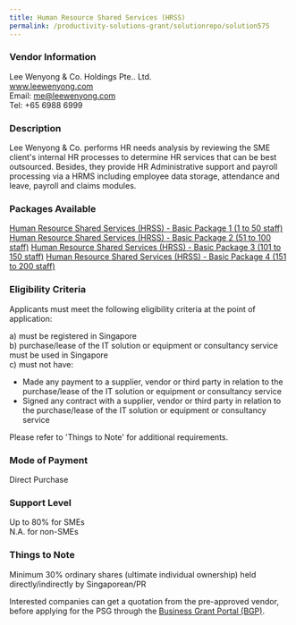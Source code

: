 ```yaml
---
title: Human Resource Shared Services (HRSS)
permalink: /productivity-solutions-grant/solutionrepo/solution575
---
```


### Vendor Information
Lee Wenyong & Co. Holdings Pte.. Ltd.<br>www.leewenyong.com<br>Email: me@leewenyong.com<br>Tel: +65 6988 6999

### Description

Lee Wenyong & Co. performs HR needs analysis by reviewing the SME client's internal HR processes to determine HR services that can be best outsourced. Besides, they provide HR Administrative support and payroll processing via a HRMS including employee data storage, attendance and leave, payroll and claims modules.





### Packages Available

<a href='https://www.gobusiness.gov.sg/images/psg/Lee_Wenyong_Annex_3_Part_1.pdf' target='_blank'>Human Resource Shared Services (HRSS) - Basic Package 1 (1 to 50 staff)</a>
<a href='https://www.gobusiness.gov.sg/images/psg/Lee_Wenyong_Annex_3_Part_2.pdf' target='_blank'>Human Resource Shared Services (HRSS) - Basic Package 2 (51 to 100 staff)</a>
<a href='https://www.gobusiness.gov.sg/images/psg/Lee_Wenyong_Annex_3_Part_3.pdf' target='_blank'>Human Resource Shared Services (HRSS) - Basic Package 3 (101 to 150 staff)</a>
<a href='https://www.gobusiness.gov.sg/images/psg/Lee_Wenyong_Annex_3_Part_4.pdf' target='_blank'>Human Resource Shared Services (HRSS) - Basic Package 4 (151 to 200 staff)</a>

### Eligibility Criteria

Applicants must meet the following eligibility criteria at the point of application:

a) must be registered in Singapore <br>
b) purchase/lease of the IT solution or equipment or consultancy service must be used in Singapore <br>
c) must not have:
- Made any payment to a supplier, vendor or third party in relation to the purchase/lease of the IT solution or equipment or consultancy service
- Signed any contract with a supplier, vendor or third party in relation to the purchase/lease of the IT solution or equipment or consultancy service

Please refer to 'Things to Note' for additional requirements.

### Mode of Payment
Direct Purchase

### Support Level
Up to 80% for SMEs <br>
N.A. for non-SMEs

### Things to Note
Minimum 30% ordinary shares (ultimate individual ownership) held directly/indirectly by Singaporean/PR

Interested companies can get a quotation from the pre-approved vendor, before applying for the PSG through the <a target='_blank' href='https://www.businessgrants.gov.sg/'>Business Grant Portal (BGP)</a>.
